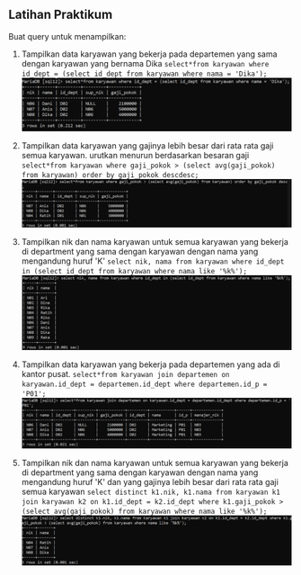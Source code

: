 ## Latihan Praktikum
Buat query untuk menampilkan:

1. Tampilkan data karyawan yang bekerja pada departemen yang sama dengan karyawan yang bernama Dika
`select*from karyawan where id_dept = (select id_dept from karyawan where nama = 'Dika');`
![1](foto14/1.png)

2. Tampilkan data karyawan yang gajinya lebih besar dari rata rata gaji semua karyawan. urutkan menurun berdasarkan besaran gaji
`select*from karyawan where gaji_pokok > (select avg(gaji_pokok) from karyawan) order by gaji_pokok descdesc;`
![2](foto14/2.png)

3. Tampilkan nik dan nama karyawan untuk semua karyawan yang bekerja di department yang sama dengan karyawan dengan nama yang mengandung huruf 'K'
`select nik, nama from karyawan where id_dept in (select id_dept from karyawan where nama like '%k%');`
![3](foto14/3.png)

4. Tampilkan data karyawan yang bekerja pada departemen yang ada di kantor pusat.
`select*from karyawan join departemen on karyawan.id_dept = departemen.id_dept where departemen.id_p = 'P01';`
![4](foto14/4.png)

5. Tampilkan nik dan nama karyawan untuk semua karyawan yang bekerja di department yang sama dengan karyawan dengan nama yang mengandung huruf 'K' dan yang gajinya lebih besar dari rata rata gaji semua karyawan
`select distinct k1.nik, k1.nama from karyawan k1 join karyawan k2 on k1.id_dept = k2.id_dept where k1.gaji_pokok > (select avg(gaji_pokok) from karyawan where nama like '%k%');`
![5](foto14/5.png)